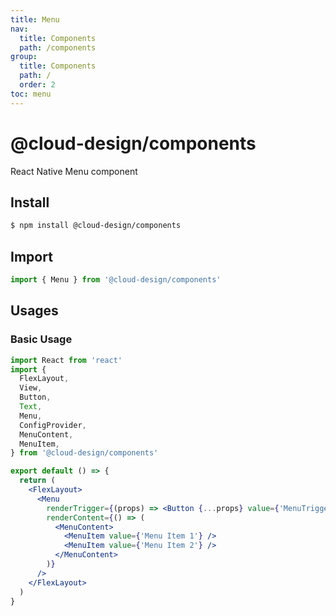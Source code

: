 ```yaml
---
title: Menu
nav:
  title: Components
  path: /components
group:
  title: Components
  path: /
  order: 2
toc: menu
---
```


# @cloud-design/components

React Native Menu component

## Install

```sh
$ npm install @cloud-design/components
```

## Import

```js
import { Menu } from '@cloud-design/components'
```

## Usages

### Basic Usage

```jsx
import React from 'react'
import {
  FlexLayout,
  View,
  Button,
  Text,
  Menu,
  ConfigProvider,
  MenuContent,
  MenuItem,
} from '@cloud-design/components'

export default () => {
  return (
    <FlexLayout>
      <Menu
        renderTrigger={(props) => <Button {...props} value={'MenuTrigger'} />}
        renderContent={() => (
          <MenuContent>
            <MenuItem value={'Menu Item 1'} />
            <MenuItem value={'Menu Item 2'} />
          </MenuContent>
        )}
      />
    </FlexLayout>
  )
}
```
